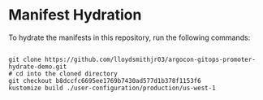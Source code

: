 
# Manifest Hydration

To hydrate the manifests in this repository, run the following commands:

```shell

git clone https://github.com/lloydsmithjr03/argocon-gitops-promoter-hydrate-demo.git
# cd into the cloned directory
git checkout b8dccfc6695ee1769b7430ad577d1b378f1153f6
kustomize build ./user-configuration/production/us-west-1
```